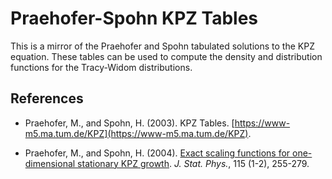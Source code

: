 Praehofer-Spohn KPZ Tables
==========================

This is a mirror of the Praehofer and Spohn tabulated solutions to the KPZ equation. These tables can be used to compute the density and distribution functions for the Tracy-Widom distributions.


References
----------

 +  Praehofer, M., and Spohn, H. (2003). KPZ Tables. [https://www-m5.ma.tum.de/KPZ](https://www-m5.ma.tum.de/KPZ).

 +  Praehofer, M., and Spohn, H. (2004). [Exact scaling functions for one-dimensional stationary KPZ growth](http://arxiv.org/abs/cond-mat/0212519). *J. Stat. Phys.*, 115 (1-2), 255-279.

